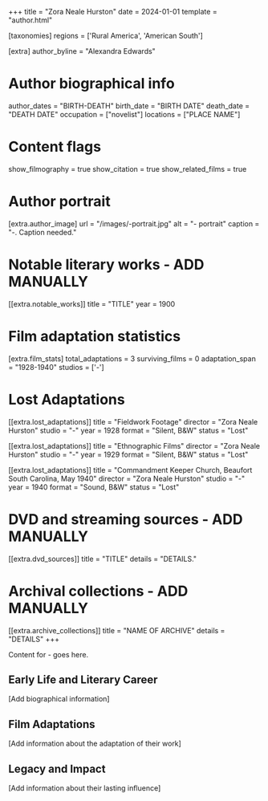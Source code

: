 +++
title = "Zora Neale Hurston"
date = 2024-01-01
template = "author.html"

[taxonomies]
regions = ['Rural America', 'American South']

[extra]
author_byline = "Alexandra Edwards"

# Author biographical info
author_dates = "BIRTH-DEATH"
birth_date = "BIRTH DATE"
death_date = "DEATH DATE"
occupation = ["novelist"]
locations = ["PLACE NAME"]

# Content flags
show_filmography = true
show_citation = true
show_related_films = true

# Author portrait
[extra.author_image]
url = "/images/-portrait.jpg"
alt = "- portrait"
caption = "-. Caption needed."

# Notable literary works - ADD MANUALLY
[[extra.notable_works]]
title = "TITLE"
year = 1900

# Film adaptation statistics
[extra.film_stats]
total_adaptations = 3
surviving_films = 0
adaptation_span = "1928-1940"
studios = ['-']
# Lost Adaptations
[[extra.lost_adaptations]]
title = "Fieldwork Footage"
director = "Zora Neale Hurston"
studio = "-"
year = 1928
format = "Silent, B&W"
status = "Lost"

[[extra.lost_adaptations]]
title = "Ethnographic Films"
director = "Zora Neale Hurston"
studio = "-"
year = 1929
format = "Silent, B&W"
status = "Lost"

[[extra.lost_adaptations]]
title = "Commandment Keeper Church, Beaufort South Carolina, May 1940"
director = "Zora Neale Hurston"
studio = "-"
year = 1940
format = "Sound, B&W"
status = "Lost"


# DVD and streaming sources - ADD MANUALLY
[[extra.dvd_sources]]
title = "TITLE"
details = "DETAILS."

# Archival collections - ADD MANUALLY
[[extra.archive_collections]]
title = "NAME OF ARCHIVE"
details = "DETAILS"
+++

Content for - goes here. 

## Early Life and Literary Career

[Add biographical information]

## Film Adaptations

[Add information about the adaptation of their work]

## Legacy and Impact

[Add information about their lasting influence]
